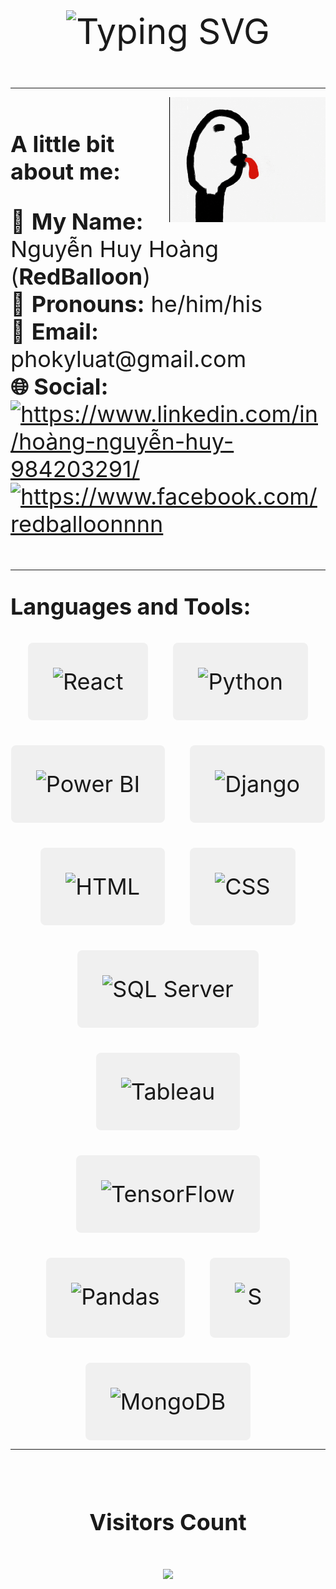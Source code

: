 <p align="center" style="font-size: 56px;">
  <img src="https://readme-typing-svg.demolab.com?font=Fira+Code&weight=500&size=56&duration=4000&pause=1000&color=FF5733&center=true&vCenter=true&width=1000&height=120&lines=Hi+there%2C+I'm+RedBalloon+🎈;Welcome+to+my+profile!" alt="Typing SVG">
</p>

---

<img align="right" alt="Nguyễn Huy Hoàng" src="https://github.com/RedBallooon/RedBalloon/blob/70410fc9b264743dd15be5f6c6a09b38f1617432/img/Balloon_GIF.gif" width="250px" height="200"/>
</br>

<p style="font-size: 36px;"><strong>A little bit about me:</strong></p>
<ul style="list-style-type: none; padding: 0; font-size: 36px; margin: 20px 0;">
  <li style="font-size: 36px;">🌟 <strong>My Name:</strong> Nguyễn Huy Hoàng (<strong>RedBalloon</strong>)</li>
  <li style="font-size: 36px;">🌈 <strong>Pronouns:</strong> he/him/his</li>
  <li style="font-size: 36px;">📧 <strong>Email:</strong> phokyluat@gmail.com</li>
  <li style="font-size: 36px;"><strong>🌐 Social:</strong>
    <a href="https://linkedin.com/in/https://www.linkedin.com/in/hoàng-nguyễn-huy-984203291/" target="blank" style="font-size: 36px;">
      <img align="center" src="https://raw.githubusercontent.com/rahuldkjain/github-profile-readme-generator/master/src/images/icons/Social/linked-in-alt.svg" alt="https://www.linkedin.com/in/hoàng-nguyễn-huy-984203291/" height="20" width="30" />
    </a>
    <a href="https://fb.com/https://www.facebook.com/redballoonnnn" target="blank" style="font-size: 36px;">
      <img align="center" src="https://raw.githubusercontent.com/rahuldkjain/github-profile-readme-generator/master/src/images/icons/Social/facebook.svg" alt="https://www.facebook.com/redballoonnnn" height="20" width="30" />
    </a>
  </li>
</ul>
</br>

---

<p style="font-size: 36px;"><strong>Languages and Tools:</strong></p>

<div align="center" style="display: flex; flex-wrap: wrap; gap: 40px; justify-content: center; font-size: 36px;">
  <img src="https://img.icons8.com/color/48/000000/react-native.png" alt="React" style="border-radius: 8px; background: #F0F0F0; padding: 40px;">
  <img src="https://img.icons8.com/color/48/000000/python.png" alt="Python" style="border-radius: 8px; background: #F0F0F0; padding: 40px;">
  <img src="https://img.icons8.com/color/48/000000/power-bi.png" alt="Power BI" style="border-radius: 8px; background: #F0F0F0; padding: 40px;">  
  <img src="https://img.icons8.com/color/48/000000/django.png" alt="Django" style="border-radius: 8px; background: #F0F0F0; padding: 40px;">
  <img src="https://img.icons8.com/color/48/000000/html-5.png" alt="HTML" style="border-radius: 8px; background: #F0F0F0; padding: 40px;">
  <img src="https://img.icons8.com/color/48/000000/css3.png" alt="CSS" style="border-radius: 8px; background: #F0F0F0; padding: 40px;">
  <img src="https://img.icons8.com/color/48/000000/microsoft-sql-server.png" alt="SQL Server" style="border-radius: 8px; background: #F0F0F0; padding: 40px;">
  <img src="https://img.icons8.com/color/48/000000/tableau-software.png" alt="Tableau" style="border-radius: 8px; background: #F0F0F0; padding: 40px;">
  <img src="https://img.icons8.com/color/48/000000/tensorflow.png" alt="TensorFlow" style="border-radius: 8px; background: #F0F0F0; padding: 40px;">  
  <img src="https://img.icons8.com/color/48/000000/pandas.png" alt="Pandas" style="border-radius: 8px; background: #F0F0F0; padding: 40px;">
  <img src="https://seaborn.pydata.org/_static/logo-wide-lightbg.svg" alt="Seaborn" style="width: 48px; height: 48px; border-radius: 8px; background: #F0F0F0; padding: 40px;">
  <img src="https://img.icons8.com/color/48/000000/mongodb.png" alt="MongoDB" style="border-radius: 8px; background: #F0F0F0; padding: 40px;">
</div>

---

<div align="center" style="font-size: 36px;">
<br>
<p align="centre"><b><strong>Visitors Count</strong></b></p>  
<p align="center"><img align="center" src="https://profile-counter.glitch.me/{RedBallooon}/count.svg" /></p> 
</div>

